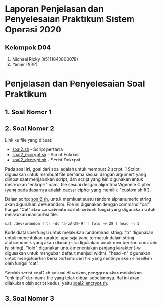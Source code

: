 # Laporan Penjelasan dan Penyelesaian Praktikum Sistem Operasi 2020
## Kelompok D04
1. Michael Ricky (05111840000078)
2. Yaniar (NRP)

# Penjelasan dan Penyelesaian Soal Praktikum
## 1. Soal Nomor 1
## 2. Soal Nomor 2
Link ke file yang dibuat:
* [soal2.sh](https://github.com/djtyranix/SoalShiftSISOP20_modul1_D04/blob/master/soal2.sh) - Script pertama
* [soal2_encrypt.sh](https://github.com/djtyranix/SoalShiftSISOP20_modul1_D04/blob/master/soal2_encrypt.sh) - Script Enkripsi
* [soal2_decrypt.sh](https://github.com/djtyranix/SoalShiftSISOP20_modul1_D04/blob/master/soal2_decrypt.sh) - Script Dekripsi


Pada soal ini, goal dari soal adalah untuk membuat 2 script. 1 Script digunakan untuk membuat file bernama sesuai dengan argument yang diinput saat menjalankan script, dan script yang lain digunakan untuk melakukan "enkripsi" nama file sesuai dengan algoritma Vigenère Cipher (yang pada dasarnya adalah caesar cipher yang memiliki "custom shift").

Dalam script [soal2.sh](https://github.com/djtyranix/SoalShiftSISOP20_modul1_D04/blob/master/soal2.sh), untuk membuat suatu random alphanumeric string akan digunakan dev/urandom. File ini digunakan dengan command "cat". Fungsi "Cat" atau concatenate adalah sebuah fungsi yang digunakan untuk melakukan manipulasi file.
```
cat /dev/urandom | tr -dc 'a-zA-Z0-9' | fold -w 28 | head -n 1
```
Kode diatas berfungsi untuk melakukan randomisasi string. "tr" digunakan untuk menentukan karakter apa saja yang termasuk dalam string alphanumerik yang akan dibuat (-dc digunakan untuk memberikan constrain isi string). "fold" digunakan untuk menentukan panjang karakter (-w digunakan untuk mengubah default menjadi width). "head -n" digunakan untuk mengeluarkan baris pertama dari file yang nantinya akan dihasilkan oleh fungsi "cat".

Setelah script soal2.sh selesai dilakukan, pengguna akan melakukan "enkripsi" dari nama file yang telah dibuat sebelumnya. Hal ini akan dilakukan oleh script kedua, yaitu [soal2_encrypt.sh](https://github.com/djtyranix/SoalShiftSISOP20_modul1_D04/blob/master/soal2_encrypt.sh).




## 3. Soal Nomor 3
